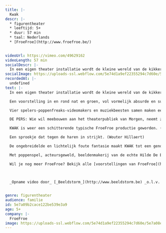 ```yaml
---
title: |-
  Kwak
descr: |-
  * figurentheater
  * leeftijd: 5+
  * duur: 57 min
  * taal: Nederlands
  * [FroeFroe](http://www.froefroe.be/)

  ‍
videoUrl: https://vimeo.com/49629162
videoLength: 57 min
socialDescr: |-
  In een eigen theater installatie wordt de kleine wereld van de kikkerprins een fijn bubbelend bellen en waterparadijs.Een voorstelling in en rond nat en groen, vol vormelijk absurde en surrealistische elementen. De inzet is alom bekend. Vooringenomenheid is de boodschap. Een spetterende groenige versie van DE KIKKERKONING.Vier spelers-poppenfreaks-videomakers en muziekbeesten samen maken een keiharde maar o zo, poëtische versie van dit sprookje. Speels en ondeugend maar vooral heel fijn om mee te maken, zo samen met onze voeten onder water...
socialImage: https://uploads-ssl.webflow.com/5e74d1a9ef22355294c7d60e/5e7a08e987269326ff087e3b_Froefroe_kwak.jpg
recordedAt: |-
  undefined
text: |-
  In een eigen theater installatie wordt de kleine wereld van de kikkerprins een fijn bubbelend bellen en waterparadijs.

  Een voorstelling in en rond nat en groen, vol vormelijk absurde en surrealistische elementen.  De inzet is alom bekend. Vooringenomenheid is de boodschap. Een spetterende groenige versie van DE KIKKERKONING.

  Vier spelers-poppenfreaks-videomakers en muziekbeesten samen maken een keiharde maar o zo, poëtische versie van dit sprookje.  Speels en ondeugend maar vooral heel fijn om mee te maken, zo samen met onze voeten onder water...

  DE PERS: Wie wil meebouwen aan het theaterpubliek van Morgen, neemt zijn kinderen hier mee naartoe. (Evelyne Coussens)

  KWAK is weer een schitterende typische FroeFroe productie geworden. (Tuur Devens)

  Een sprookje dat tegen de haren in strijkt. (Wouter Hillaert)

  De ongebreidelde en lichtelijk foute fantasie maakt KWAK tot een genot voor jong en oud. (Liv Laveyne)

  Met poppenspel, acteursgeweld, beeldenmakerij van de echte Hilde De Baerdemaeker, de lange Gert Dupont, met livemuziek en spel van de virtuoze Martine de Kok, video en soundscapes van Andy Giebens en Elke Verachtert onder begeleiding van Marc Maillard. Decor, kostuum, props en poppen van het gigantische FroeFroe atelier met vooral Ina Peeters, Gert Dupont, Bruno Smeyers, Roos Janssens, Krisje Scheurweghs, Jo Swinnen, Jan, Patrick en Marc Maillard e.a. Met de hulp van de stagiaires; Hanne Duys, Caroline Wardenier, Jana Elslander en Lien Baeyens.

  Wil je nog meer FroeFroe? Bekijk alle [voorstellingen van FroeFroe](https://vimeopro.com/janbosteels/theater-froe-froe)

  ‍

  _Opname video door_ [_Beeldstorm_](http://www.beeldstorm.be) _o.l.v. Jan Bosteels_  

  ‍
genre: figurentheater
audience: familie
id: 5e7a09b2cace122be539e3a9
age: 5+
company: |-
  FroeFroe
image: https://uploads-ssl.webflow.com/5e74d1a9ef22355294c7d60e/5e7a08e987269326ff087e3b_Froefroe_kwak.jpg
---
```

